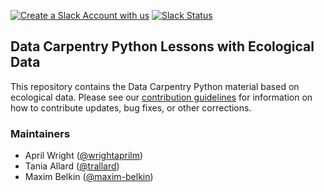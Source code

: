 [![Create a Slack Account with us](https://img.shields.io/badge/Create_Slack_Account-The_Carpentries-071159.svg)](https://swc-slack-invite.herokuapp.com/)
[![Slack Status](https://img.shields.io/badge/Slack_Channel-dc--ecology--py-E01563.svg)](https://swcarpentry.slack.com/messages/C9X44HCDS)


## Data Carpentry Python Lessons with Ecological Data

This repository contains the Data Carpentry Python material based on ecological
data. Please see our [contribution guidelines](CONTRIBUTING.md) for information
on how to contribute updates, bug fixes, or other corrections.

### Maintainers

- April Wright ([@wrightaprilm](https://github.com/wrightaprilm))
- Tania Allard ([@trallard](https://github.com/trallard))
- Maxim Belkin ([@maxim-belkin](https://github.com/maxim-belkin))
